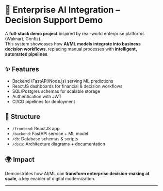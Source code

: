 # 🏢 Enterprise AI Integration – Decision Support Demo

A **full-stack demo project** inspired by real-world enterprise platforms (Walmart, Confiz).  
This system showcases how **AI/ML models integrate into business decision workflows**, replacing manual processes with **intelligent, automated pipelines**.  

## ✨ Features
- Backend (FastAPI/Node.js) serving ML predictions  
- ReactJS dashboards for financial & decision workflows  
- SQL/Postgres schemas for scalable storage  
- Authentication with JWT  
- CI/CD pipelines for deployment  

## 📂 Structure
- `/frontend`: ReactJS app  
- `/backend`: FastAPI service + ML model  
- `/db`: Database schemas & scripts  
- `/docs`: Architecture diagrams + documentation  

## 🌍 Impact
Demonstrates how AI/ML can **transform enterprise decision-making at scale**, a key enabler of digital modernization.  

---
